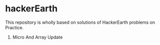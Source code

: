 # hackerEarth
This repository is wholly based on solutions of HackerEarth problems on Practice.
1. Micro And Array Update
